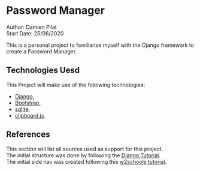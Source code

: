 # Password Manager

Author: Damien Pilat  
Start Date: 25/06/2020

This is a personal project to familiarise myself with the Django framework 
to create a Password Manager.

## Technologies Uesd
This Project will make use of the following technologies:
* [Django](https://www.djangoproject.com/),
* [Bootstrap](https://getbootstrap.com/),
* [sqlite](https://www.sqlite.org/),
* [clipboard.js](https://clipboardjs.com/).

## References
This section will list all sources used as support for this project.  
The initial structure was done by following the [Django Tutorial](https://docs.djangoproject.com/en/3.0/intro/tutorial01/).  
The initial side nav was created following this [w2schools tutorial](https://www.w3schools.com/howto/howto_js_sidenav.asp).

